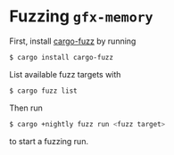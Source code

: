 # Fuzzing `gfx-memory`

First, install [cargo-fuzz](https://github.com/rust-fuzz/cargo-fuzz) by running
```sh
$ cargo install cargo-fuzz
```

List available fuzz targets with
```sh
$ cargo fuzz list
```

Then run
```sh
$ cargo +nightly fuzz run <fuzz target>
```
to start a fuzzing run.
